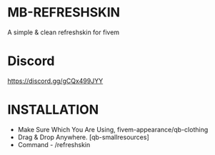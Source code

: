 # MB-REFRESHSKIN
A simple &amp; clean refreshskin for fivem 

# Discord
https://discord.gg/gCQx499JYY

# INSTALLATION
+ Make Sure Which You Are Using, fivem-appearance/qb-clothing
+ Drag & Drop Anywhere. [qb-smallresources]
+ Command - /refreshskin
